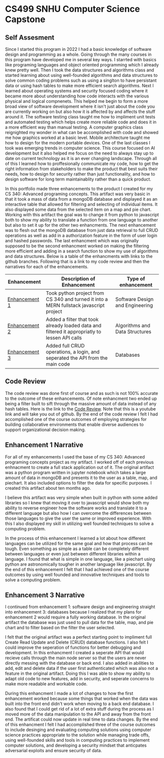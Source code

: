 # CS499 SNHU Computer Science Capstone

## Self Assesment
Since I started this program in 2022 I had a basic knowledge of software design and programming as a whole. Going through the many courses in this program have developed me in several key ways. I starrted with basics like programing languages and object oriented programming which I already knew pretty well. Then I took the data structures and algorithms class and started learning about using well-founded algorithms and data structures to solve common coding problems such as using a singlton to have persistant data or using hash tables to make more efficient search algorithms. Next I learned about operating systems and security focused coding where it became more about understanding how code interacts with the various physical and logical compnenets. This helped me begin to form a more broad view of software development where it isn't just about the code you are currently working on but also how it is affected by and affects the stuff around it. The software testing class taught me how to impliment unit tests and automated testing which helps create more reliable code and does it in a more efficient way than manual testing. A computer graphics class reignighted my wonder in what can be accomplished with code and showed me how graphics worked at a basic level. Mobile architecture taught me how to design for the modern portable devices. One of the last classes I took was emerging trends in computer science. This course focused on AI development but it also helped me focus on the need to always stay up to date on current technology as it is an ever changing landscape. Through all of this I learned how to proffesionally communicate my code, how to get the right information from stakeholders to make the product that best suits their needs, how to design for security rather than just functionality, and how to design software for long term maintainablity rather than a quick product.

In this portfolio made three enhancements to the product I created for my CS 340: Advanced programing concepts. This artifact was very basic in that it took a mass of data from a mongoDB database and displayed it as an interactive table that allowed for filtering and selecting of individual items. It also displayed some data from the selected item on a map and pie chart. Working with this artifact the goal was to change it from python to javascript both to show my ability to translate a function from one language to another but also to set it up for the other two enhancments. The next enhancement was to flesh out the mongoDB database from just data retrieval to full CRUD operations as well as add in a authorization feature in the form of user login and hashed passwords. The last enhancment which was originally supposed to be the second enhancment worked on making the filtering more efficient and adding in a search function to show my use of algorithms and data structures. Below is a table of the enhancments with links to the github branches. Following that is a link to my code review and then the narratives for each of the enhancements.

|  Enhancement                                                            | Description of Enhancement                                                                    |Type of enhancement              |
| ----------------------------------------------------------------------- | --------------------------------------------------------------------------------------------- | ------------------------------- |
| [Enhancement 1](https://github.com/tziesemer/CS499/tree/enhancement1)   | Took python project from CS 340 and turned it into a MERN fullstack javascript project        | Software Design and Engineering |
| [Enhancement 2](https://github.com/tziesemer/CS499/tree/enhancement1)   | Added a filter that took already loaded data and filtered it appropriatly to lessen API calls | Algorithms and Data Structures  |
| [Enhancement 3](https://github.com/tziesemer/CS499/tree/enhancement3)   | Added full CRUD operations, a login, and seperated the API from the main code                 | Databases                       |


## Code Review
The code review was done first of course and as such is not 100% accurate to the outcome of these enhancements. Of note enhancment two ended up being a filter built to sift through the massive amount of data instead of any hash tables.
Here is the link to the [Code Review](https://youtu.be/VfU3BxTTDiE). Note that this is a youtube link and will take you out of github. By the end of the code review I felt I had accomplished one of the course outcomes of employing strategies for building collaborative environments that enable diverse audiences to support organizational decision making.

## Enhancement 1 Narrative
For all of my enhancements I used the base of my CS 340: Advanced programing concepts project as my artifact. I worked off of each previous enhnacment to create a full stack application out of it. 
The original artifact was a python program written in jupyter notebook which takes a large amount of data in mongoDB and presents it to the user as a table, map, and piechart. It also included options to filter the data for specific purposes. I created this artifact about ten months ago.

I believe this artifact was very simple when built in python with some added libraries so I knew that moving it over to javascript would show both my ability to reverse engineer how the software works and translate it to a different language but also how I can overcome the differences between those languages to give the user the same or improved experience. With this I also displayed my skill in utilizing well founded techniques to solve a computing problem.

In the process of this enhancement I learned a lot about how different languages can be utilized for the same goal and how that process can be tough. Even something as simple as a table can be completely different between languages or even just between different libraries within a language. I found that what is simple in one language, like a piechart using python are astronomically tougher in another language like javascript. By the end of this enhancement I felt that I had achieved one of the course outcomes by using well founded and innovative techniques and tools to solve a computing problem.

## Enhancement 3 Narrative
I continued from enhancement 1: software design and engineering straight into enhancement 3: databases because I realized that my plans for enhancement 2 would require a fully working database. In the original artifact the database was just used to pull data for the table, map, and pie chart and to filter based on the filter the user selected.

I felt that the original artifact was a perfect starting point to impliment full Create Read Update and Delete (CRUD) database functions. I also felt I could improve the seperation of functions for better debugging and development. In this enhancment I created a seperate API that would recieve calls through the main node server so that the users are never directly messing with the database or back end. I also added in abilities to add, edit and delete data if the user first authenticated which was also not a feature in the original artifact. Doing this I was able to show my ability to adapt old code to new features, add in security, and seperate concerns to make more readable and workable code.

During this enhancment I made a lot of changes to how the first enhancement worked because some things that worked when the data was built into the front end didn't work when moving to a back end database. I also found that I could get rid of a lot of extra stuff during the process as I moved more of the data manipulation to the API and away from the front end. The artificat could now update in real time to data changes. By the end of this enhancment I felt I had accomplished three of the course outcomes to include desinging and evaluating computing solutions using computer science practices appropriate to the solution while managing trade offs, using well-founded skills and tools in computing practices to implement computer solutions, and developing a security mindset that anticpates adversarial exploits and ensure security of data.
